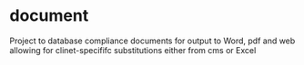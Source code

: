 # document
Project to database compliance documents for output to Word, pdf and web allowing for clinet-specififc substitutions either from cms or Excel
